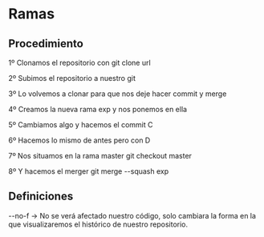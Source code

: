 # Ramas

## Procedimiento

1º Clonamos el repositorio con git clone url

2º Subimos el repositorio a nuestro git

3º Lo volvemos a clonar para que nos deje hacer commit y merge 

4º Creamos la nueva rama exp y nos ponemos en ella

5º Cambiamos algo y hacemos el commit C

6º Hacemos lo mismo de antes pero con D

7º Nos situamos en la rama master git checkout master

8º Y hacemos el merger git merge --squash exp

## Definiciones

--no-f -> No se verá afectado nuestro código, solo cambiara la forma en la que visualizaremos el histórico de nuestro repositorio.




